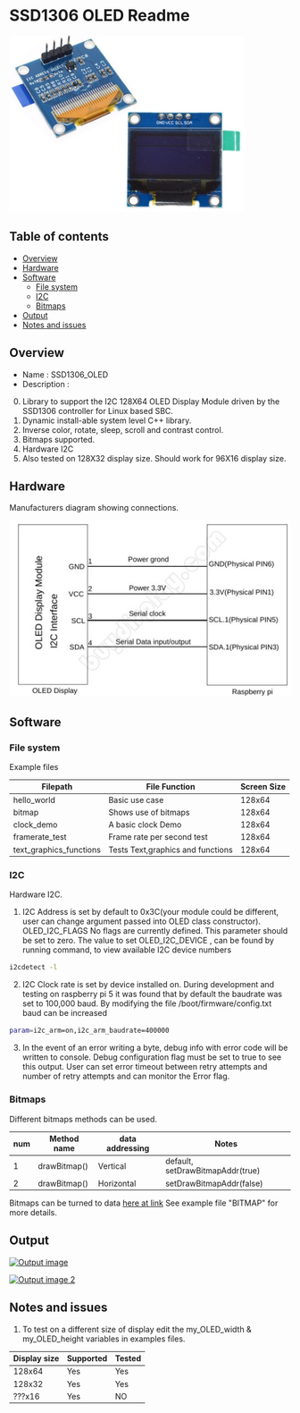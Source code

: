 # SSD1306 OLED Readme

[![ OLED image ](https://github.com/gavinlyonsrepo/SSD1306_OLED_RPI/blob/main/extras/image/device.jpg)](https://github.com/gavinlyonsrepo/SSD1306_OLED_RPI/blob/main/extras/image/device.jpg)

## Table of contents

  * [Overview](#overview)
  * [Hardware](#hardware)
  * [Software](#software)
	* [File system](#file-system)
	* [I2C](#i2c)
	* [Bitmaps](#bitmaps)
  * [Output](#output)
  * [Notes and issues](#notes-and-issues)


## Overview

* Name : SSD1306_OLED
* Description :

0. Library to support the I2C 128X64 OLED Display Module
   driven by the SSD1306 controller for Linux based SBC.
1. Dynamic install-able system level C++ library.
2. Inverse color, rotate, sleep, scroll and contrast control.
3. Bitmaps supported.
4. Hardware I2C
5. Also tested on 128X32 display size. Should work for 96X16 display size.


## Hardware

Manufacturers diagram showing connections.

[![ Wiring Image](https://github.com/gavinlyonsrepo/SSD1306_OLED_RPI/blob/main/extras/image/wiring.jpg)](https://github.com/gavinlyonsrepo/SSD1306_OLED_RPI/blob/main/extras/image/wiring.jpg)

## Software

### File system

Example files 

| Filepath | File Function | Screen Size |
| ---- | ---- | ---- |
| hello_world | Basic use case | 128x64 |
| bitmap  | Shows use of bitmaps | 128x64 |
| clock_demo | A basic clock Demo | 128x64 |
| framerate_test | Frame rate per second test | 128x64 |
| text_graphics_functions |Tests Text,graphics and functions| 128x64 |

### I2C

Hardware I2C.

1. I2C Address is set by default to 0x3C(your module could be different, 
user can change argument passed into OLED class constructor). 
OLED_I2C_FLAGS No flags are currently defined. This parameter should be set to zero.
The value to set OLED_I2C_DEVICE , can be found by running command, to view available I2C device numbers

```sh
i2cdetect -l
```

2. I2C Clock rate is set by device installed on. During development and testing on raspberry pi 5
it was found that by default the baudrate was set to 100,000 baud. By modifying the file 
/boot/firmware/config.txt baud can be increased 

```sh
param=i2c_arm=on,i2c_arm_baudrate=400000
```

3. In the event of an error writing a byte, debug info with error code will be written to console. 
Debug configuration flag must be set to true to see this output. User can set error timeout between retry attempts and number of retry attempts 
and can monitor the Error flag.

### Bitmaps

Different bitmaps methods can be used.

| num | Method name | data addressing | Notes |
| ------ | ------ | ------ | ------ |
| 1 | drawBitmap() |  Vertical | default, setDrawBitmapAddr(true) |
| 2 | drawBitmap() |  Horizontal | setDrawBitmapAddr(false) |

Bitmaps can be turned to data [here at link]( https://javl.github.io/image2cpp/)
See example file "BITMAP" for more details.

## Output

[![ Output image ](https://github.com/gavinlyonsrepo/Display_Lib_RPI/blob/main/extra/images/ssd1306.jpg)](https://github.com/gavinlyonsrepo/Display_Lib_RPI/blob/main/extra/images/ssd1306.jpg)

[![ Output image 2 ](https://github.com/gavinlyonsrepo/display_1bit_PICO/blob/main/extra/image/3.jpg)](https://github.com/gavinlyonsrepo/display_1bit_PICO/blob/main/extra/image/3.jpg)

## Notes and issues

1. To test on a different size of display edit the my_OLED_width & my_OLED_height
variables in examples files.

| Display size | Supported | Tested |
| ------ | ------ | ------ |
| 128x64 | Yes | Yes |
| 128x32 | Yes | Yes |
| ???x16 | Yes | NO |
